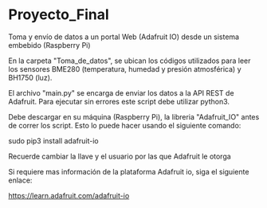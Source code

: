 # Proyecto_Final
 Toma y envío de datos a un portal Web (Adafruit IO) desde un sistema embebido (Raspberry Pi)
 
 En la carpeta "Toma_de_datos", se ubican los códigos utilizados para leer los sensores BME280 (temperatura, humedad y presión atmosférica) y BH1750 (luz).
 
 El archivo "main.py" se encarga de enviar los datos a la API REST de Adafruit. Para ejecutar sin errores este script debe utilizar python3.
 
 Debe descargar en su máquina (Raspberry Pi), la libreria "Adafruit_IO" antes de correr los script. Esto lo puede hacer usando el siguiente comando:
 
 sudo pip3 install adafruit-io
 
 Recuerde cambiar la llave y el usuario por las que Adafruit le otorga
 
 Si requiere mas información de la plataforma Adafruit io, siga el siguiente enlace:
 
 https://learn.adafruit.com/adafruit-io
